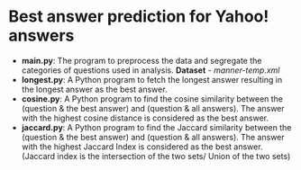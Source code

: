 # Best answer prediction for Yahoo! answers

* **main.py**: The program to preprocess the data and segregate the categories of questions used in analysis. **Dataset** - *manner-temp.xml*
* **longest.py**: A Python program to fetch the longest answer resulting in the longest answer as the best answer.
* **cosine.py**: A Python program to find the cosine similarity between the (question & the best answer) and (question & all answers). The answer with the highest cosine distance is considered as the best answer.
* **jaccard.py**: A Python program to find the Jaccard similarity between the (question & the best answer) and (question & all answers). The answer with the highest Jaccard Index is considered as the best answer.(Jaccard index is the intersection of the two sets/ Union of the two sets)
